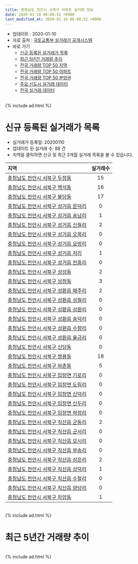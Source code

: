 ```yaml
---
title: 충청남도 천안시 서북구 아파트 실거래 정보
date: 2020-01-10 06:08:52 +0900
last_modified_at: 2020-01-10 06:08:52 +0900
---
```


* 업데이트 : 2020-01-10
* 자료 출처 : [국토교통부 실거래가 공개시스템](http://rt.molit.go.kr)
* 바로 가기
    * [신규 등록된 실거래가 목록](#신규-등록된-실거래가-목록)
    * [최근 5년간 거래량 추이](#최근-5년간-거래량-추이)
    * [전국 거래량 TOP 50 지역](https://inasie.github.io/apt-trade-info/최근-3개월-전국에서-가장-거래가-많이-발생한-지역)
    * [전국 거래량 TOP 50 아파트](https://inasie.github.io/apt-trade-info/최근-3개월-전국에서-가장-거래가-많이-발생한-아파트)
    * [전국 거래량 TOP 50 분양권](https://inasie.github.io/apt-trade-info/최근-3개월-전국에서-가장-거래가-많이-발생한-분양권)
    * [주요 신도시 실거래 데이터](https://inasie.github.io/apt-trade-info/주요-신도시)
    * [전국 실거래 데이터](https://inasie.github.io/apt-trade-info/전국)

<br>
{% include ad.html %}
<br>

# 신규 등록된 실거래가 목록
* 실거래가 등록일: 20200110
* 업데이트 된 실거래 수: 88 건
* 지역을 클릭하면 신규 및 최근 3개월 실거래 목록을 볼 수 있습니다.


|지역|실거래수|
|:---|:---:|
|[충청남도 천안시 서북구 두정동](https://inasie.github.io/apt-trade-info/충청남도-천안시-서북구-두정동)|15|
|[충청남도 천안시 서북구 백석동](https://inasie.github.io/apt-trade-info/충청남도-천안시-서북구-백석동)|16|
|[충청남도 천안시 서북구 불당동](https://inasie.github.io/apt-trade-info/충청남도-천안시-서북구-불당동)|17|
|[충청남도 천안시 서북구 성거읍 문덕리](https://inasie.github.io/apt-trade-info/충청남도-천안시-서북구-성거읍-문덕리)|0|
|[충청남도 천안시 서북구 성거읍 송남리](https://inasie.github.io/apt-trade-info/충청남도-천안시-서북구-성거읍-송남리)|1|
|[충청남도 천안시 서북구 성거읍 신월리](https://inasie.github.io/apt-trade-info/충청남도-천안시-서북구-성거읍-신월리)|2|
|[충청남도 천안시 서북구 성거읍 오목리](https://inasie.github.io/apt-trade-info/충청남도-천안시-서북구-성거읍-오목리)|0|
|[충청남도 천안시 서북구 성거읍 요방리](https://inasie.github.io/apt-trade-info/충청남도-천안시-서북구-성거읍-요방리)|0|
|[충청남도 천안시 서북구 성거읍 저리](https://inasie.github.io/apt-trade-info/충청남도-천안시-서북구-성거읍-저리)|1|
|[충청남도 천안시 서북구 성거읍 천흥리](https://inasie.github.io/apt-trade-info/충청남도-천안시-서북구-성거읍-천흥리)|0|
|[충청남도 천안시 서북구 성성동](https://inasie.github.io/apt-trade-info/충청남도-천안시-서북구-성성동)|2|
|[충청남도 천안시 서북구 성정동](https://inasie.github.io/apt-trade-info/충청남도-천안시-서북구-성정동)|3|
|[충청남도 천안시 서북구 성환읍 매주리](https://inasie.github.io/apt-trade-info/충청남도-천안시-서북구-성환읍-매주리)|2|
|[충청남도 천안시 서북구 성환읍 성월리](https://inasie.github.io/apt-trade-info/충청남도-천안시-서북구-성환읍-성월리)|0|
|[충청남도 천안시 서북구 성환읍 성환리](https://inasie.github.io/apt-trade-info/충청남도-천안시-서북구-성환읍-성환리)|0|
|[충청남도 천안시 서북구 성환읍 송덕리](https://inasie.github.io/apt-trade-info/충청남도-천안시-서북구-성환읍-송덕리)|0|
|[충청남도 천안시 서북구 성환읍 수향리](https://inasie.github.io/apt-trade-info/충청남도-천안시-서북구-성환읍-수향리)|0|
|[충청남도 천안시 서북구 성환읍 율금리](https://inasie.github.io/apt-trade-info/충청남도-천안시-서북구-성환읍-율금리)|0|
|[충청남도 천안시 서북구 신당동](https://inasie.github.io/apt-trade-info/충청남도-천안시-서북구-신당동)|0|
|[충청남도 천안시 서북구 쌍용동](https://inasie.github.io/apt-trade-info/충청남도-천안시-서북구-쌍용동)|18|
|[충청남도 천안시 서북구 와촌동](https://inasie.github.io/apt-trade-info/충청남도-천안시-서북구-와촌동)|5|
|[충청남도 천안시 서북구 입장면 기로리](https://inasie.github.io/apt-trade-info/충청남도-천안시-서북구-입장면-기로리)|0|
|[충청남도 천안시 서북구 입장면 도림리](https://inasie.github.io/apt-trade-info/충청남도-천안시-서북구-입장면-도림리)|0|
|[충청남도 천안시 서북구 입장면 신덕리](https://inasie.github.io/apt-trade-info/충청남도-천안시-서북구-입장면-신덕리)|0|
|[충청남도 천안시 서북구 입장면 신두리](https://inasie.github.io/apt-trade-info/충청남도-천안시-서북구-입장면-신두리)|0|
|[충청남도 천안시 서북구 입장면 하장리](https://inasie.github.io/apt-trade-info/충청남도-천안시-서북구-입장면-하장리)|0|
|[충청남도 천안시 서북구 직산읍 군동리](https://inasie.github.io/apt-trade-info/충청남도-천안시-서북구-직산읍-군동리)|2|
|[충청남도 천안시 서북구 직산읍 군서리](https://inasie.github.io/apt-trade-info/충청남도-천안시-서북구-직산읍-군서리)|0|
|[충청남도 천안시 서북구 직산읍 모시리](https://inasie.github.io/apt-trade-info/충청남도-천안시-서북구-직산읍-모시리)|0|
|[충청남도 천안시 서북구 직산읍 부송리](https://inasie.github.io/apt-trade-info/충청남도-천안시-서북구-직산읍-부송리)|0|
|[충청남도 천안시 서북구 직산읍 삼은리](https://inasie.github.io/apt-trade-info/충청남도-천안시-서북구-직산읍-삼은리)|2|
|[충청남도 천안시 서북구 직산읍 상덕리](https://inasie.github.io/apt-trade-info/충청남도-천안시-서북구-직산읍-상덕리)|1|
|[충청남도 천안시 서북구 직산읍 수헐리](https://inasie.github.io/apt-trade-info/충청남도-천안시-서북구-직산읍-수헐리)|0|
|[충청남도 천안시 서북구 직산읍 양당리](https://inasie.github.io/apt-trade-info/충청남도-천안시-서북구-직산읍-양당리)|0|
|[충청남도 천안시 서북구 차암동](https://inasie.github.io/apt-trade-info/충청남도-천안시-서북구-차암동)|1|


<br>
{% include ad.html %}
<br>

# 최근 5년간 거래량 추이


<div style="width:100%;">
    <canvas id="deal_progress" height="200"></canvas>
</div>

<script>
new Chart(document.getElementById("deal_progress"), {
    type: 'line',
    data: {
        labels: ['201501','201502','201503','201504','201505','201506','201507','201508','201509','201510','201511','201512','201601','201602','201603','201604','201605','201606','201607','201608','201609','201610','201611','201612','201701','201702','201703','201704','201705','201706','201707','201708','201709','201710','201711','201712','201801','201802','201803','201804','201805','201806','201807','201808','201809','201810','201811','201812','201901','201902','201903','201904','201905','201906','201907','201908','201909','201910','201911','201912','202001'],
        datasets: [{
            label: '매매',
            pointRadius: 1,
            data: [501, 441, 619, 565, 504, 506, 536, 412, 439, 448, 403, 313, 297, 277, 339, 329, 345, 347, 374, 392, 384, 457, 358, 369, 315, 419, 453, 394, 403, 520, 469, 403, 470, 386, 445, 392, 521, 494, 729, 520, 454, 446, 367, 422, 531, 834, 786, 514, 647, 556, 653, 539, 527, 590, 720, 754, 752, 1145, 1533, 1149, 97],
            borderColor: "rgba(255, 201, 14, 1)",
            backgroundColor: "rgba(255, 201, 14, 0.5)",
            fill: false,
            lineTension: 0
        },{
            label: '전월세',
            pointRadius: 1,
            data: [764, 697, 707, 614, 520, 535, 480, 501, 456, 536, 464, 524, 607, 699, 759, 607, 556, 559, 479, 502, 550, 670, 589, 603, 652, 838, 699, 622, 592, 654, 679, 618, 616, 530, 628, 722, 774, 752, 793, 779, 714, 605, 560, 526, 516, 618, 522, 624, 835, 794, 753, 649, 603, 806, 888, 696, 648, 790, 721, 649, 97],
            borderColor: "rgba(0, 141, 185, 1)",
            backgroundColor: "rgba(0, 141, 185, 0.5)",
            fill: false,
            lineTension: 0
        }
        ]
    },
    options: {
        responsive: true,
        title: {
            display: false
        },
        tooltips: {
            mode: 'index',
            intersect: false
        },
        hover: {
            mode: 'nearest',
            intersect: true
        },
        scales: {
            xAxes: [{
                display: true,
                scaleLabel: {
                    display: true,
                    labelString: '년/월'
                }
            }],
            yAxes: [{
                display: true,
                ticks: {
                    suggestedMin: 0,
                },
                scaleLabel: {
                    display: true,
                    labelString: '실거래 수'
                }
            }]
        }
    }
});

</script>


<br>
{% include ad.html %}
<br>

